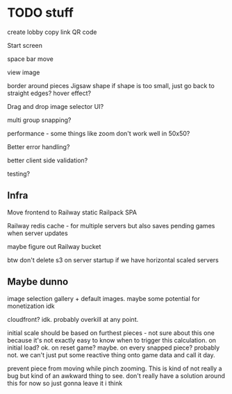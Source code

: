 # TODO stuff

create lobby
copy link
QR code

Start screen

space bar move

view image

border around pieces
Jigsaw shape
if shape is too small, just go back to straight edges?
hover effect?

Drag and drop image selector UI?

multi group snapping?

performance - some things like zoom don't work well in 50x50?

Better error handling?

better client side validation?

testing?

## Infra

Move frontend to Railway static Railpack SPA

Railway redis cache - for multiple servers but also saves pending games when
server updates

maybe figure out Railway bucket

btw don't delete s3 on server startup if we have horizontal scaled servers

## Maybe dunno

image selection gallery + default images. maybe some potential for monetization idk

cloudfront? idk. probably overkill at any point.

initial scale should be based on furthest pieces - not sure about this one
because it's not exactly easy to know when to trigger this calculation. on
initial load? ok. on reset game? maybe. on every snapped piece? probably not. we
can't just put some reactive thing onto game data and call it day.

prevent piece from moving while pinch zooming. This is kind of not really a bug
but kind of an awkward thing to see. don't really have a solution around this for now so just gonna leave it i think
